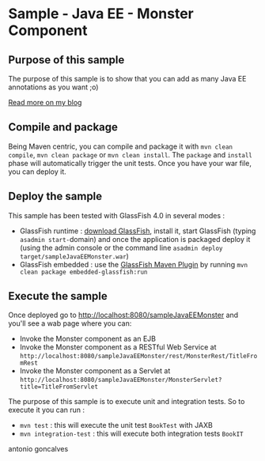 # Sample - Java EE - Monster Component

## Purpose of this sample

The purpose of this sample is to show that you can add as many Java EE annotations as you want ;o)

[Read more on my blog](http://antoniogoncalves.org/2013/07/03/monster-component-in-java-ee-7/)

## Compile and package

Being Maven centric, you can compile and package it with `mvn clean compile`, `mvn clean package` or `mvn clean install`. The `package` and `install` phase will automatically trigger the unit tests. Once you have your war file, you can deploy it.

## Deploy the sample

This sample has been tested with GlassFish 4.0 in several modes :

* GlassFish runtime : [download GlassFish](http://glassfish.java.net/public/downloadsindex.html), install it, start GlassFish (typing `asadmin start-`domain) and once the application is packaged deploy it (using the admin console or the command line `asadmin deploy target/sampleJavaEEMonster.war`)
* GlassFish embedded : use the [GlassFish Maven Plugin](http://maven-glassfish-plugin.java.net/) by running `mvn clean package embedded-glassfish:run`

## Execute the sample

Once deployed go to [http://localhost:8080/sampleJavaEEMonster](http://localhost:8080/sampleJavaEEMonster) and you'll see a wab page where you can:

* Invoke the Monster component as an EJB
* Invoke the Monster component as a RESTful Web Service at `http://localhost:8080/sampleJavaEEMonster/rest/MonsterRest/TitleFromRest`
* Invoke the Monster component as a Servlet at `http://localhost:8080/sampleJavaEEMonster/MonsterServlet?title=TitleFromServlet`

The purpose of this sample is to execute unit and integration tests. So to execute it you can run :

* `mvn test` : this will execute the unit test `BookTest` with JAXB
* `mvn integration-test` : this will execute both integration tests `BookIT`

<div class="footer">
    <span class="footerTitle"><span class="uc">a</span>ntonio <span class="uc">g</span>oncalves</span>
</div>

